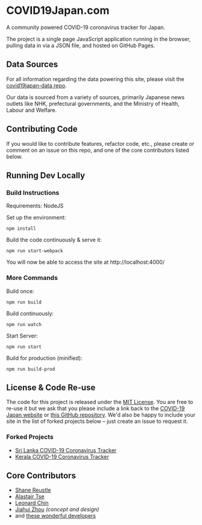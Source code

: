 # COVID19Japan.com

A community powered COVID-19 coronavirus tracker for Japan.

The project is a single page JavaScript application running in the browser, pulling data in via a JSON file, and hosted on GitHub Pages.


## Data Sources

For all information regarding the data powering this site, please visit the [covid19japan-data repo](https://github.com/reustle/covid19japan-data/).

Our data is sourced from a variety of sources, primarily Japanese news outlets like NHK, prefectural governments, and the Ministry of Health, Labour and Welfare.


## Contributing Code

If you would like to contribute features, refactor code, etc., please create or comment on an issue on this repo, and one of the core contributors listed below.


## Running Dev Locally

### Build Instructions

Requirements: NodeJS

Set up the environment:
```
npm install
```

Build the code continuously & serve it:
```
npm run start-webpack
```

You will now be able to access the site at http://localhost:4000/


### More Commands

Build once:
```
npm run build
```

Build continuously:
```
npm run watch
```

Start Server:
```
npm run start
```

Build for production (minified):
```
npm run build-prod
```


## License & Code Re-use

The code for this project is released under the [MIT License](LICENSE). You are free to re-use it but we ask that you please include a link back to the [COVID-19 Japan website](https://covid19japan.com/) or [this GitHub repository](https://github.com/reustle/covid19japan). We'd also be happy to include your site in the list of forked projects below – just create an issue to request it.


### Forked Projects

* [Sri Lanka COVID-19 Coronavirus Tracker](https://covidsl.com)
* [Kerala COVID-19 Coronavirus Tracker](https://covid19kerala.info)


## Core Contributors

- [Shane Reustle](https://reustle.org)
- [Alastair Tse](https://github.com/liquidx)
- [Leonard Chin](https://github.com/l15n)
- [Jiahui Zhou](https://jiahuizhou.design/) *(concept and design)*
- and [these wonderful developers](https://github.com/reustle/covid19japan/graphs/contributors)
